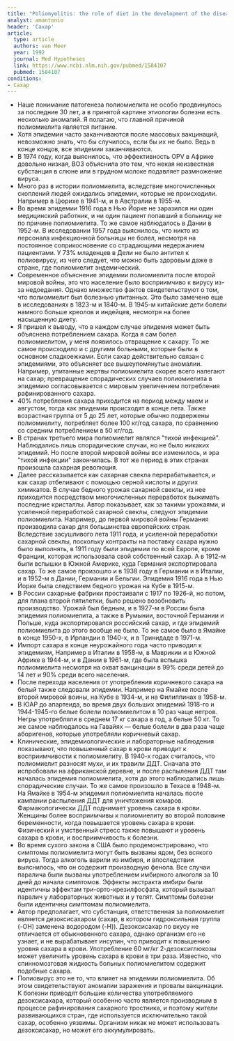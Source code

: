 ```yaml
---
title: "Poliomyelitis: the role of diet in the development of the disease"
analyst: amantonio
header: 'Сахар'
article:
  type: article
  authors: van Meer
  year: 1992
  journal: Med Hypotheses
  link: https://www.ncbi.nlm.nih.gov/pubmed/1584107
  pubmed: 1584107
conditions:
- Сахар
---
```


- Наше понимание патогенеза полиомиелита не особо продвинулось за последние 30 лет, а в принятой картине этиологии болезни есть несколько аномалий. Я полагаю, что главной причиной полиомиелита является питание.
- Хотя эпидемии часто заканчиваются после массовых вакцинаций, невозможно знать, что бы случилось, если бы их не было. Ведь в конце концов, все эпидемии заканчиваются.
- В 1974 году, когда выяснилось, что эффективность OPV в Африке довольно низкая, ВОЗ объяснила это тем, что некая неизвестная субстанция в слюне или в грудном молоке подавляет размножение вируса.
- Много раз в истории полиомиелита, вследствие многочисленных скоплений людей ожидались эпидемии, которые не происходили. Например в Цюрихе в 1941-м, и в Австралии в 1955-м.
- Во время эпидемии 1916 года в Нью Йорке не заразился ни один медицинский работник, и ни один пациент попавший в больницу не по причине полиомиелита. То же самое наблюдалось в Дании в 1952-м. В исследовании 1957 года выяснилось, что никто из персонала инфекционной больницы не болел, несмотря на постоянное соприкосновение со страдающими недержанием пациентами. У 73% младенцев в Дели не было антител к полиовирусу, из чего следует, что можно быть здоровым даже в стране, где полиомиелит эндемический.
- Современное объяснение эпидемии полиомиелита после второй мировой войны, это что население было восприимчиво к вирусу из-за недоедания. Однако множество фактов свидетельствуют о том, что полиомиелит был болезнью упитанных. Это было замечено еще в исследованиях в 1823-м и 1840-м. В 1945-м китайские дети болели намного больше креолов и индейцев, несмотря на более насыщенную диету.
- Я пришел к выводу, что в каждом случае эпидемия может быть объяснена потреблением сахара. Когда я сам болел полиомиелитом, у меня появилось отвращение к сахару. То же самое происходило и с другими больными, которые были в основном сладкоежками. Если сахар действительно связан с эпидемиями, это объясняет все вышеупомянутые аномалии. Например, упитанные жертвы полиомиелита скорее всего налегают на сахар; превращение спорадических случаев полиомиелита в эпидемию согласовывается с мировым увеличением потребления рафинированного сахара.
- 40% потребления сахара приходится на период между маем и августом, тогда как эпидемии происходят в конце лета. Также возрастная группа от 5 до 25 лет, которые обычно подвержены полиомиелиту, потребляет более 100 кг/год сахара, по сравнению со средним потреблением в 50 кг/год.
- В странах третьего мира полиомиелит являлся "тихой инфекцией". Наблюдались лишь спорадические случаи, но не было никаких эпидемий. Но после второй мировой войны все изменилось, и эра "тихой инфекции" закончилась. В тот же период в этих странах произошла сахарная революция.
- Далее рассказывается как сахарная свекла перерабатывается, и как сахар отбеливают с помощью серной кислоты и других химикатов. В случае бедного урожая сахарной свеклы, из нее приходится посредством многочисленных переработок выжимать последние кристаллы. Автор показывает, как за такими урожаями, и усиленной переработкой сахарной свеклы, следуют эпидемии полиомиелита. Например, до первой мировой войны Германия производила сахар для большинства европейских стран. Вследствие засушливого лета 1911 года, и усиленной переработки сахарной свеклы, поскольку контракты на поставку сахара нужно было выполнять, в 1911 году были эпидемии по всей Европе, кроме Франции, которая использовала свой собственный сахар. А в 1912-м были вспышки в Южной Америке, куда Германия экспортировала сахар.
То же самое произошло и в 1938 году в Германии и в Италии, и в 1952-м в Дании, Германии и Бельгии. Эпидемия 1916 года в Нью Йорке была следствием бедного урожая на Кубе в 1915-м.
- В России сахарные фабрики простаивали с 1917 по 1926-й, но потом, для плана второй пятилетки, было решено возобновить производство. Урожай был бедным, и в 1927-м в России была эпидемия полиомиелита, а также в Румынии, восточной Германии и Польше, куда экспортировался российский сахар, и где эпидемий полиомиелита до этого вообще не было. То же самое было в Ямайке в конце 1950-х, в Ирландии в 1940-х, и в Тринидаде в 1971-м.
- Импорт сахара в конце неурожайного года часто приводил к эпидемиям, Например в Италии в 1958-м, в Маврикии и в Южной Африке в 1944-м, и в Дании в 1961-м, где была вспышка полиомиелита несмотря на охват вакцинации в 99% среди детей до 14 лет и 90% среди всего населения.
- После перехода населения от употребления коричневого сахара на белый также следовали эпидемии. Например на Ямайке после второй мировой воины, на Кубе в 1934-м, и на Филиппинах в 1958-м.
- В ЮАР до апартеида, во время двух больших эпидемий 1918-го и 1944-1945-го белые болели полиомиелитом в 10 раз чаще негров. Негры употребляли в среднем 17 кг сахара в год, а белые 50 кг. То же самое наблюдалось на Гавайях — белые болели в два раза чаще аборигенов, которые употребляли коричневый сахар.
- Клинические, эпидемиологические и лабораторные наблюдения показывают, что повышенный сахар в крови приводит к восприимчивости к полиомиелиту. В 1940-х годах считалось, что полиомиелит разносят мухи, и их травили ДДТ. Сначала это испробовали на африканской деревне, и после распыления ДДТ там началась эпидемия полиомиелита, хотя до этого наблюдались лишь спорадические случаи. То же самое произошло в Техасе в 1948-м. На Ямайке в 1954-м эпидемия полиомиелита началась после кампании распыления ДДТ для уничтожения комаров. Фармакологически ДДТ поднимает уровень сахара в крови. Женщины более восприимчивы к полиомиелиту во второй половине беременности, когда повышается уровень сахара в крови. Физический и умственный стресс также повышают и уровень сахара в крови, и восприимчивость к болезни.
- Во время сухого закона в США было продемонстрировано, что симптомы полиомиелита могут быть вызваны ядом, без всякого вируса. Тогда алкоголь варили из имбиря, и впоследствии выяснилось, что он содержит производную фенола. Все случаи паралича были вызваны употреблением имбирного алкоголя за 10 дней до начала симптомов. Эффекты экстракта имбири были идентичны эффектам три-орто-крезилфосфата, который вызывал паралич у лабораторных животных и у телят. Симптомы болезни были идентичны симптомам полиомиелита.
- Автор предполагает, что субстанция, ответственная за полиомиелит является дезоксисахаром (сахар, в котором гидроксильная группа (-OH) заменена водородом (-H)). Дезоксисахар по вкусу не отличается от обыкновенного сахара, однако организм его не узнает, и не вырабатывает инсулин, что приводит к повышению уровня сахара в крови. Употребление 60 мг/кг 2-дезоксиглюкозы может увеличить уровень сахара в крови в три раза. Известно, что спинномозговая жидкость больных полиомиелитом содержит подобные сахара.
- Полиовирус это не то, что влияет на эпидемии полиомиелита. Об этом свидетельствуют аномалии заражения и провалы вакцинации. К болезни приводят большие количества употребляемого дезоксисахара, который особенно часто является производным в процессе рафинирования сахарного тростника, и поэтому жители развивающихся стран, где используется исключительно такой сахар, особенно уязвимы. Организм никак не может использовать дезоксисахар, но может его аккумулировать.
